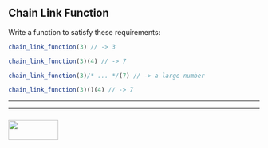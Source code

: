 ## Chain Link Function 

Write a function to satisfy these requirements:

```js
chain_link_function(3) // -> 3

chain_link_function(3)(4) // -> 7

chain_link_function(3)/* ... */(7) // -> a large number

chain_link_function(3)()(4) // -> 7
```


___
___
### <a href="http://elewa.education/blog" target="_blank"><img src="https://user-images.githubusercontent.com/18554853/34921062-506450ae-f97d-11e7-875f-6feeb26ad72d.png" width="100" height="40"/></a>